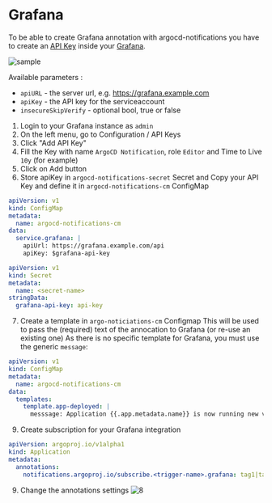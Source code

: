 # Grafana

To be able to create Grafana annotation with argocd-notifications you have to create an [API Key](https://grafana.com/docs/grafana/latest/http_api/auth/#create-api-key) inside your [Grafana](https://grafana.com).

![sample](https://user-images.githubusercontent.com/18019529/112024976-0f106080-8b78-11eb-9658-7663305899be.png)

Available parameters :

* `apiURL` - the server url, e.g. https://grafana.example.com
* `apiKey` - the API key for the serviceaccount
* `insecureSkipVerify` - optional bool, true or false

1. Login to your Grafana instance as `admin`
2. On the left menu, go to Configuration / API Keys
3. Click "Add API Key" 
4. Fill the Key with name `ArgoCD Notification`, role `Editor` and Time to Live `10y` (for example)
5. Click on Add button
6. Store apiKey in `argocd-notifications-secret` Secret and Copy your API Key and define it in `argocd-notifications-cm` ConfigMap

```yaml
apiVersion: v1
kind: ConfigMap
metadata:
  name: argocd-notifications-cm
data:
  service.grafana: |
    apiUrl: https://grafana.example.com/api
    apiKey: $grafana-api-key
```

```yaml
apiVersion: v1
kind: Secret
metadata:
  name: <secret-name>
stringData:
  grafana-api-key: api-key
```
7. Create a template in `argo-noticiations-cm` Configmap
This will be used to pass the (required) text of the annocation to Grafana (or re-use an existing one)
As there is no specific template for Grafana, you must use the generic `message`:

```yaml
apiVersion: v1
kind: ConfigMap
metadata:
  name: argocd-notifications-cm
data:
  templates:
    template.app-deployed: |
      messsage: Application {{.app.metadata.name}} is now running new version of deployments manifests.
```

9. Create subscription for your Grafana integration

```yaml
apiVersion: argoproj.io/v1alpha1
kind: Application
metadata:
  annotations:
    notifications.argoproj.io/subscribe.<trigger-name>.grafana: tag1|tag2 # list of tags separated with |
```

9. Change the annotations settings
![8](https://user-images.githubusercontent.com/18019529/112022083-47fb0600-8b75-11eb-849b-d25d41925909.png)
